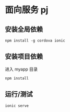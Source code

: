 # 面向服务 pj

## 安装全局依赖

`npm install -g cordova ionic`

## 安装项目依赖

进入 myapp 目录

`npm install`

## 运行/测试

`ionic serve`